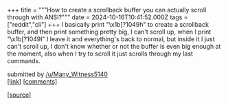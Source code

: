 +++
title = """How to create a scrollback buffer you can actually scroll through with ANSI?"""
date = 2024-10-16T10:41:52.000Z
tags = ["reddit","cli"]
+++
I basically print "\\x1b\[?1049h" to create a scrollback buffer, and then print something pretty big, I can't scroll up, when I print "\\x1b\[?1049l" I leave it and everything's back to normal, but inside it I just can't scroll up, I don't know whether or not the buffer is even big enough at the moment, also when I try to scroll it just scrolls through my last commands.

submitted by [/u/Many\_Witness5140](https://www.reddit.com/user/Many_Witness5140)  
[\[link\]](https://www.reddit.com/r/commandline/comments/1g4wcje/how_to_create_a_scrollback_buffer_you_can/) [\[comments\]](https://www.reddit.com/r/commandline/comments/1g4wcje/how_to_create_a_scrollback_buffer_you_can/)

[[source]](https://www.reddit.com/r/commandline/comments/1g4wcje/how_to_create_a_scrollback_buffer_you_can/)
